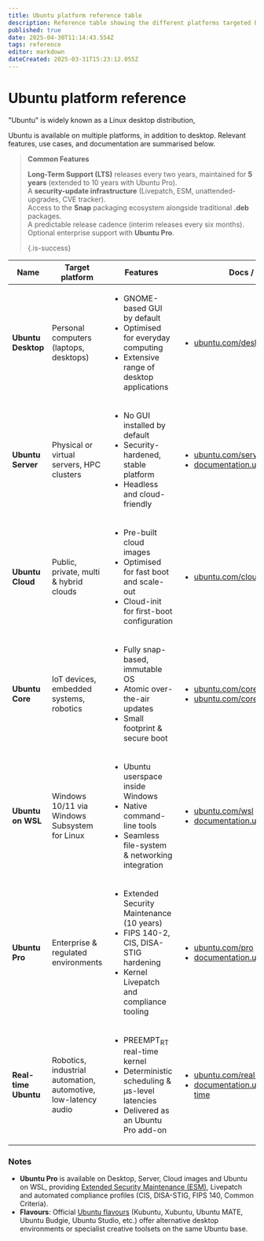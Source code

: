 ```yaml
---
title: Ubuntu platform reference table
description: Reference table showing the different platforms targeted by Ubuntu
published: true
date: 2025-04-30T11:14:43.554Z
tags: reference
editor: markdown
dateCreated: 2025-03-31T15:23:12.055Z
---
```


# Ubuntu platform reference
"Ubuntu" is widely known as a Linux desktop distribution,

Ubuntu is available on multiple platforms, in addition to desktop. Relevant features, use cases, and documentation are summarised below.

> **Common Features**
>
>  **Long-Term Support (LTS)** releases every two years, maintained for **5 years** (extended to 10 years with Ubuntu Pro).  
>  A **security-update infrastructure** (Livepatch, ESM, unattended-upgrades, CVE tracker).  
>  Access to the **Snap** packaging ecosystem alongside traditional **.deb** packages.  
>  A predictable release cadence (interim releases every six months).  
>  Optional enterprise support with **Ubuntu Pro**.
>
> {.is-success}

| **Name**              | **Target platform**                                                         | **Features**                                                                                                                                                                                   | **Docs / links**                                                                                                                                                                                                                          | **Example use-cases**                                                                                                                                                              |
|-----------------------|-----------------------------------------------------------------------------|-------------------------------------------------------------------------------------------------------------------------------------------------------------------------------------------------|-------------------------------------------------------------------------------------------------------------------------------------------------------------------------------------------------------------------------------------------|----------------------------------------------------------------------------------------------------------------------------------------------------------------------------------------------------|
| **Ubuntu Desktop**    | Personal computers (laptops, desktops)                                      | <ul><li>GNOME-based GUI by default</li><li>Optimised for everyday computing</li><li>Extensive range of desktop applications</li></ul>                                                           | <ul><li>[ubuntu.com/desktop](https://ubuntu.com/desktop)</li></ul>                                                                                                                                                                        | <ul><li>General-purpose personal computing</li><li>Office productivity, browsing, media consumption</li></ul>                                                                                       |
| **Ubuntu Server**     | Physical or virtual servers, HPC clusters                                   | <ul><li>No GUI installed by default</li><li>Security-hardened, stable platform</li><li>Headless and cloud-friendly</li></ul>                                                                    | <ul><li>[ubuntu.com/server](https://ubuntu.com/server)</li><li>[documentation.ubuntu.com/server](https://documentation.ubuntu.com/server/)</li></ul>                                                                                     | <ul><li>Hosting web services & databases</li><li>Infrastructure / DevOps automation</li></ul>                                                                                                      |
| **Ubuntu Cloud**      | Public, private, multi & hybrid clouds                                      | <ul><li>Pre-built cloud images</li><li>Optimised for fast boot and scale-out</li><li>Cloud-init for first-boot configuration</li></ul>                                                          | <ul><li>[ubuntu.com/cloud](https://ubuntu.com/cloud)</li></ul>                                                                                                                                                                             | <ul><li>Rapid VM provisioning on AWS/Azure/GCP</li><li>Large-scale automated IaaS (OpenStack, MAAS)</li></ul>                                                                                       |
| **Ubuntu Core**       | IoT devices, embedded systems, robotics                                     | <ul><li>Fully snap-based, immutable OS</li><li>Atomic over-the-air updates</li><li>Small footprint & secure boot</li></ul>                                                                      | <ul><li>[ubuntu.com/core](https://ubuntu.com/core)</li><li>[ubuntu.com/core/docs](https://ubuntu.com/core/docs)</li></ul>                                                                                                                  | <ul><li>Industrial controllers & gateways</li><li>Smart appliances, kiosks, edge computing</li><li>Robotics platforms</li></ul>                                                                    |
| **Ubuntu on WSL**     | Windows 10/11 via Windows Subsystem for Linux                                | <ul><li>Ubuntu userspace inside Windows</li><li>Native command-line tools</li><li>Seamless file-system & networking integration</li></ul>                                                       | <ul><li>[ubuntu.com/wsl](https://ubuntu.com/wsl)</li><li>[documentation.ubuntu.com/wsl](https://documentation.ubuntu.com/wsl/en/stable/)</li></ul>                                                                                        | <ul><li>Software development on Windows with Linux toolchains</li><li>Cross-platform scripting & testing</li></ul>                                                                                 |
| **Ubuntu Pro**        | Enterprise & regulated environments                                         | <ul><li>Extended Security Maintenance (10 years)</li><li>FIPS 140-2, CIS, DISA-STIG hardening</li><li>Kernel Livepatch and compliance tooling</li></ul>                                         | <ul><li>[ubuntu.com/pro](https://ubuntu.com/pro)</li><li>[documentation.ubuntu.com/pro](https://documentation.ubuntu.com/pro/)</li></ul>                                                                                                  | <ul><li>Finance, healthcare, government deployments</li><li>Long-term, secure production fleets</li></ul>                                                                                           |
| **Real-time Ubuntu**  | Robotics, industrial automation, automotive, low-latency audio              | <ul><li>PREEMPT<sub>RT</sub> real-time kernel</li><li>Deterministic scheduling & µs-level latencies</li><li>Delivered as an Ubuntu Pro add-on</li></ul>                                         | <ul><li>[ubuntu.com/real-time](https://ubuntu.com/real-time)</li><li>[documentation.ubuntu.com/real-time](https://documentation.ubuntu.com/real-time/en/latest/)</li></ul>                                                                | <ul><li>Robot motion control</li><li>Factory PLC replacement</li><li>High-performance audio production</li><li>Medical devices</li></ul>                                                            |

### Notes

- **Ubuntu Pro** is available on Desktop, Server, Cloud images and Ubuntu on WSL, providing [Extended Security Maintenance (ESM)](https://ubuntu.com/esm), Livepatch and automated compliance profiles (CIS, DISA-STIG, FIPS 140, Common Criteria).  
- **Flavours**: Official [Ubuntu flavours](https://ubuntu.com/desktop/flavours) (Kubuntu, Xubuntu, Ubuntu MATE, Ubuntu Budgie, Ubuntu Studio, etc.) offer alternative desktop environments or specialist creative toolsets on the same Ubuntu base.